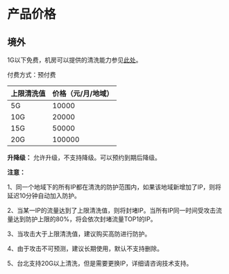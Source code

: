 

# 产品价格

## 境外

1G以下免费，机房可以提供的清洗能力参见[此处](uantiddos/uclean/concepts/protect)。

付费方式：预付费

| 上限清洗值 | 价格（元/月/地域） |
| ----- | ---------- |
| 5G    | 10000      |
| 10G   | 20000      |
| 15G   | 50000      |
| 20G   | 100000      |

**升降级：** 允许升级，<wrap em>不支持降级</wrap>。可以预约到期后降级。

**注意：**

1、同一个地域下的所有IP都在清洗的防护范围内，如果该地域新增加了IP，则将延迟10分钟自动加入防护。

2、当某一IP的流量达到了上限清洗值，则将封堵IP。当所有IP同一时间受攻击流量达到防护上限的80%，将会依次封堵流量TOP1的IP。

3、当攻击大于上限清洗值，建议购买高防进行防护。

4、由于攻击不可预测，建议长期使用，默认不支持删除。

5、台北支持20G以上清洗，但是需要更换IP，详细请咨询技术支持。
